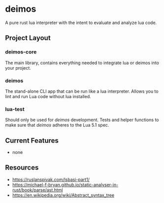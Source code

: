 # deimos

A pure rust lua interpreter with the intent to evaluate and analyze lua code.

## Project Layout

### deimos-core

The main library, contains everything needed to integrate lua or deimos into your project.

### deimos

The stand-alone CLI app that can be run like a lua interpreter. Allows you to lint and run Lua code without lua installed.

### lua-test

Should only be used for _deimos_ development. Tests and helper functions to make sure that _deimos_ adheres to the Lua 5.1 spec.

## Current Features

- none

## Resources
- https://ruslanspivak.com/lsbasi-part1/
- https://michael-f-bryan.github.io/static-analyser-in-rust/book/parse/ast.html
- https://en.wikipedia.org/wiki/Abstract_syntax_tree
